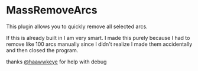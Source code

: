 # MassRemoveArcs

This plugin allows you to quickly remove all selected arcs.

If this is already built in I am very smart.
I made this purely because I had to remove like 100 arcs manually since I didn't realize I made them accidentally and then closed the program.

thanks [@haawwkeye](https://github.com/haawwkeye) for help with debug 
